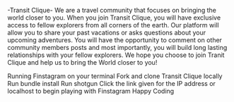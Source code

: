 -Transit Clique-
We are a travel community that focuses on bringing the world closer to you. When you join
Transit Clique, you will have exclusive access to fellow explorers from all corners of the earth. Our platform will allow you to share your past vacations or asks questions about your upcoming adventures. You will have the opportunity to comment on other community members posts and most importantly, you will build long lasting relationships with your fellow explorers. We hope you choose to join Tranit Clique and help us to bring the World closer to you!

Running Finstagram on your terminal
Fork and clone Transit Clique locally
Run bundle install
Run shotgun
Click the link given for the IP address or localhost to begin playing with Finstagram
Happy Coding
